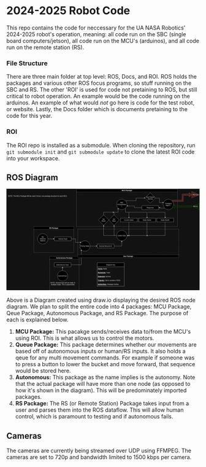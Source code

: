 # 2024-2025 Robot Code
This repo contains the code for neccessary for the UA NASA Robotics' 2024-2025 robot's operation, meaning: all code run on the SBC (single board computers/jetson), all code run on the MCU's (arduinos), and all code run on the remote station (RS).

### File Structure
There are three main folder at top level: ROS, Docs, and ROI. ROS holds the packages and various other ROS focus programs, so stuff running on the SBC and RS. The other 'ROI' is used for code not pretaining to ROS, but still critical to robot operation. An example would be the code running on the arduinos. An example of what would *not* go here is code for the test robot, or website. Lastly, the Docs folder which is documents pretaining to the code for this year.

### ROI
The ROI repo is installed as a submodule. When cloning the repository, run `git submodule init` and `git submodule update` to clone the latest ROI code into your workspace.

## ROS Diagram

![Image Didn't Load :(](./Docs/ROS_Flowchart.png "ROS Diagram")

Above is a Diagram created using draw.io displaying the desired ROS node diagram. We plan to split the entire code into 4 packages: MCU Package, Qeue Package, Autonomous Package, and RS Package. The purpose of each is explained below.
1. **MCU Package:** This pacakge sends/receives data to/from the MCU's using ROI. This is what allows us to control the motors.
2. **Queue Package:** This package determines whether our movements are based off of autonomous inputs or human/RS inputs. It also holds a qeue for any multi movement commands. For example if someone was to press a button to lower the bucket and move forward, that sequence would be stored here.
3. **Autonomous:** This package as the name implies is the autonomy. Note that the actual package will have more than one node (as opposed to how it's shown in the diagram). This will be predominately imported packages.
4. **RS Package:** The RS (or Remote Station) Package takes input from a user and parses them into the ROS dataflow. This will allow human control, which is paramount to testing and if autonomous fails.

## Cameras
The cameras are currently being streamed over UDP using FFMPEG. The cameras are set to 720p and bandwidth limited to 1500 kbps per camera.
